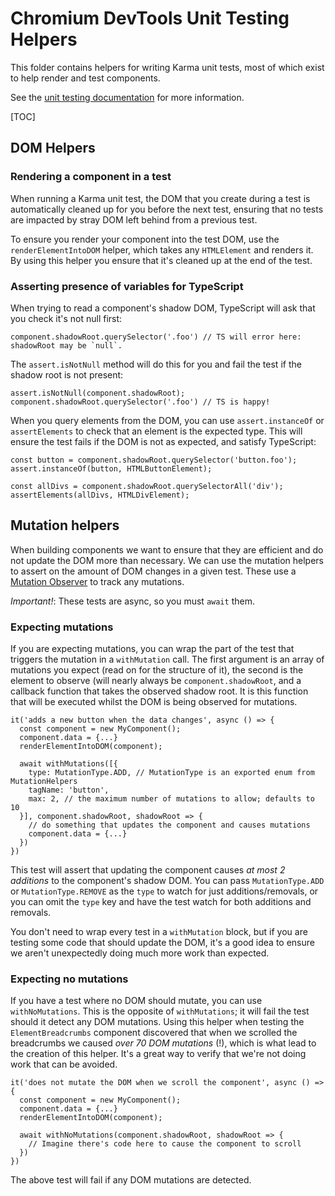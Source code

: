 # Chromium DevTools Unit Testing Helpers

This folder contains helpers for writing Karma unit tests, most of which exist to help render and test components.

See the [unit testing documentation](../../test/unit/README.md) for more information.

[TOC]

## DOM Helpers

### Rendering a component in a test

When running a Karma unit test, the DOM that you create during a test is automatically cleaned up for you before the next test, ensuring that no tests are impacted by stray DOM left behind from a previous test.

To ensure you render your component into the test DOM, use the `renderElementIntoDOM` helper, which takes any `HTMLElement` and renders it. By using this helper you ensure that it's cleaned up at the end of the test.

### Asserting presence of variables for TypeScript

When trying to read a component's shadow DOM, TypeScript will ask that you check it's not null first:

```
component.shadowRoot.querySelector('.foo') // TS will error here: shadowRoot may be `null`.
```

The `assert.isNotNull` method will do this for you and fail the test if the shadow root is not present:

```
assert.isNotNull(component.shadowRoot);
component.shadowRoot.querySelector('.foo') // TS is happy!
```

When you query elements from the DOM, you can use `assert.instanceOf` or `assertElements` to check that an element is the expected type. This will ensure the test fails if the DOM is not as expected, and satisfy TypeScript:

```
const button = component.shadowRoot.querySelector('button.foo');
assert.instanceOf(button, HTMLButtonElement);

const allDivs = component.shadowRoot.querySelectorAll('div');
assertElements(allDivs, HTMLDivElement);
```

## Mutation helpers

When building components we want to ensure that they are efficient and do not update the DOM more than necessary. We can use the mutation helpers to assert on the amount of DOM changes in a given test. These use a [Mutation Observer](https://developer.mozilla.org/en/docs/Web/API/MutationObserver) to track any mutations.

_Important!_: These tests are async, so you must `await` them.

### Expecting mutations

If you are expecting mutations, you can wrap the part of the test that triggers the mutation in a `withMutation` call. The first argument is an array of mutations you expect (read on for the structure of it), the second is the element to observe (will nearly always be `component.shadowRoot`, and a callback function that takes the observed shadow root. It is this function that will be executed whilst the DOM is being observed for mutations.

```
it('adds a new button when the data changes', async () => {
  const component = new MyComponent();
  component.data = {...}
  renderElementIntoDOM(component);

  await withMutations([{
    type: MutationType.ADD, // MutationType is an exported enum from MutationHelpers
    tagName: 'button',
    max: 2, // the maximum number of mutations to allow; defaults to 10
  }], component.shadowRoot, shadowRoot => {
    // do something that updates the component and causes mutations
    component.data = {...}
  })
})
```

This test will assert that updating the component causes _at most 2 additions_ to the component's shadow DOM. You can pass `MutationType.ADD` or `MutationType.REMOVE` as the `type` to watch for just additions/removals, or you can omit the `type` key and have the test watch for both additions and removals.

You don't need to wrap every test in a `withMutation` block, but if you are testing some code that should update the DOM, it's a good idea to ensure we aren't unexpectedly doing much more work than expected.

### Expecting no mutations

If you have a test where no DOM should mutate, you can use `withNoMutations`. This is the opposite of `withMutations`; it will fail the test should it detect any DOM mutations. Using this helper when testing the `ElementBreadcrumbs` component discovered that when we scrolled the breadcrumbs we caused _over 70 DOM mutations_ (!), which is what lead to the creation of this helper. It's a great way to verify that we're not doing work that can be avoided.

```
it('does not mutate the DOM when we scroll the component', async () => {
  const component = new MyComponent();
  component.data = {...}
  renderElementIntoDOM(component);

  await withNoMutations(component.shadowRoot, shadowRoot => {
    // Imagine there's code here to cause the component to scroll
  })
})
```

The above test will fail if any DOM mutations are detected.
